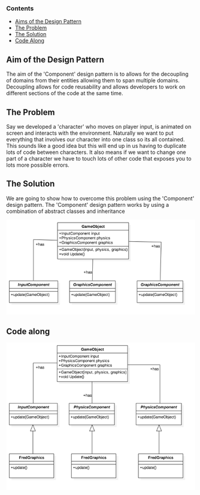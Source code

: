 ### Contents

* [Aims of the Design Pattern](#aims-of-the-design-pattern)
* [The Problem](#the-problem)
* [The Solution](#the-solution)
* [Code Along](#code-along)

## Aim of the Design Pattern

The aim of the 'Component' design pattern is to allows for the decoupling of domains from their entities allowing them to span multiple domains. Decoupling allows for code reusability and allows developers to work on different sections of the code at the same time.

## The Problem

Say we developed a 'character' who moves on player input, is animated on screen and interacts with the environment. Naturally we want to put everything that involves our character into one class so its all contained. This sounds like a good idea but this will end up in us having to duplicate lots of code between characters. It also means if we want to change one part of a character we have to touch lots of other code that exposes you to lots more possible errors.

## The Solution

We are going to show how to overcome this problem using the 'Component' design pattern. The 'Component' design pattern works by using a combination of abstract classes and inheritance

<div style="text-align:center">
  <img src="diagrams/general.png">
</div>

## Code along

<div style="text-align:center">
  <img src="diagrams/example.png">
</div>
